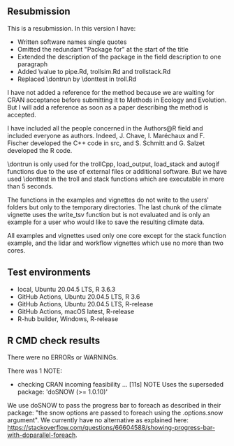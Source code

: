 ## Resubmission

This is a resubmission. In this version I have:

* Written software names single quotes
* Omitted the redundant "Package for" at the start of the title
* Extended the description of the package in the field description to one paragraph
* Added \value to pipe.Rd, trollsim.Rd and trollstack.Rd
* Replaced \dontrun by \donttest in troll.Rd

I have not added a reference for the method because we are waiting for CRAN acceptance 
before submitting it to Methods in Ecology and Evolution. 
But I will add a reference as soon as a paper describing the method is accepted.

I have included all the people concerned in the Authors@R field 
and included everyone as authors. 
Indeed, J. Chave, I. Maréchaux and F. Fischer developed the C++ code in src,
and S. Schmitt and G. Salzet developed the R code.

\dontrun is only used for the trollCpp, load_output, load_stack and autogif functions 
due to the use of external files or additional software.
But we have used \donttest in the troll and stack functions 
which are executable in more than 5 seconds.

The functions in the examples and vignettes do not write to the users' folders 
but only to the temporary directories.
The last chunk of the climate vignette uses the write_tsv function 
but is not evaluated and is only an example for a user who would like to save the resulting climate data.

All examples and vignettes used only one core 
except for the stack function example, and the lidar and workflow vignettes which use no more than two cores.

## Test environments 

* local, Ubuntu 20.04.5 LTS, R 3.6.3
* GitHub Actions, Ubuntu 20.04.5 LTS, R 3.6
* GitHub Actions, Ubuntu 20.04.5 LTS, R-release
* GitHub Actions, macOS latest, R-release
* R-hub builder, Windows, R-release

## R CMD check results

There were no ERRORs or WARNINGs.

There was 1 NOTE:

* checking CRAN incoming feasibility ... [11s] NOTE
    Uses the superseded package: 'doSNOW (>= 1.0.10)'
    
We use doSNOW to pass the progress bar to foreach as described in their package:
"the snow options are passed to foreach using the .options.snow argument". 
We currently have no alternative as explained here:
https://stackoverflow.com/questions/66604588/showing-progress-bar-with-doparallel-foreach.
